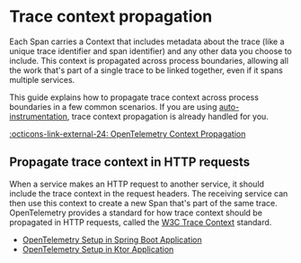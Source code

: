 # Trace context propagation

Each Span carries a Context that includes metadata about the trace (like a unique trace identifier and span identifier) and any other data you choose to include. This context is propagated across process boundaries, allowing all the work that's part of a single trace to be linked together, even if it spans multiple services.

This guide explains how to propagate trace context across process boundaries in a few common scenarios. If you are using [auto-instrumentation](../auto-instrumentation.md), trace context propagation is already handled for you.

[:octicons-link-external-24: OpenTelemetry Context Propagation](https://opentelemetry.io/docs/concepts/context-propagation/)

## Propagate trace context in HTTP requests

When a service makes an HTTP request to another service, it should include the trace context in the request headers. The receiving service can then use this context to create a new Span that's part of the same trace. OpenTelemetry provides a standard for how trace context should be propagated in HTTP requests, called the [W3C Trace Context](https://www.w3.org/TR/trace-context/) standard.

* [OpenTelemetry Setup in Spring Boot Application](https://opentelemetry.io/docs/languages/java/automatic/spring-boot)
* [OpenTelemetry Setup in Ktor Application](https://github.com/open-telemetry/opentelemetry-java-instrumentation/tree/main/instrumentation/ktor/ktor-2.0/library)